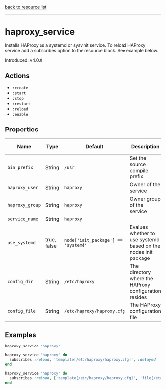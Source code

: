 [back to resource list](https://github.com/sous-chefs/haproxy#resources)

---

# haproxy_service

Installs HAProxy as a systemd or sysvinit service.
To reload HAProxy service add a subscribes option to the resource block. See example below.

Introduced: v4.0.0

## Actions

- `:create`
- `:start`
- `:stop`
- `:restart`
- `:reload`
- `:enable`

## Properties

| Name | Type |  Default | Description | Allowed Values
| -- | -- | -- | -- | -- |
| `bin_prefix` | String | `/usr` | Set the source compile prefix |
| `haproxy_user` | String | `haproxy` | Owner of the service |
| `haproxy_group` | String | `haproxy` | Owner group of the service |
| `service_name` | String | `haproxy` |  |
| `use_systemd` | true, false | `node['init_package'] == 'systemd'` | Evalues whether to use systemd based on the nodes init package |
| `config_dir` |  String | `/etc/haproxy` | The directory where the HAProxy configuration resides | Valid directory
| `config_file` |  String | `/etc/haproxy/haproxy.cfg` | The HAProxy configuration file | Valid file name

## Examples

```ruby
haproxy_service 'haproxy'
```

```ruby
haproxy_service 'haproxy' do
  subscribes :reload, 'template[/etc/haproxy/haproxy.cfg]', :delayed
end
```

```ruby
haproxy_service 'haproxy' do
  subscribes :reload, ['template[/etc/haproxy/haproxy.cfg]', 'file[/etc/haproxy/ssl/haproxy.pem]'], :delayed
end
```
